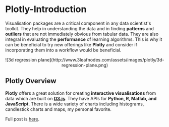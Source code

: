 # Plotly-Introduction

Visualisation packages are a critical component in any data scientist's toolkit. They help in understanding the data and in finding __patterns__ and __outliers__ that are not immediately obvious from tabular data. They are also integral in evaluating the __performance__ of learning algorithms. This is why it can be beneficial to try new offerings like __Plotly__ and consider if incorporating them into a workflow would be beneficial.

<p align="center" markdown="1">
![3d regression plane](http://www.3leafnodes.com/assets/images/plotly/3d-regression-plane.png)
</p>


## Plotly Overview

__Plotly__ offers a great solution for creating __interactive visualisations__ from data which are built on [__D3.js__](https://d3js.org/
). They have APIs for __Python, R, Matlab, and JavaScript__. There is a wide variety of charts including histograms, candlestick charts and maps, my personal favorite.

Full post is [here](http://3leafnodes.com/plotly-getting-started).
